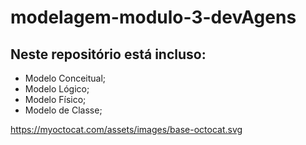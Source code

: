 # modelagem-modulo-3-devAgens
## Neste repositório está incluso:
  - Modelo Conceitual;
  - Modelo Lógico;
  - Modelo Físico;
  - Modelo de Classe;
  
https://myoctocat.com/assets/images/base-octocat.svg
